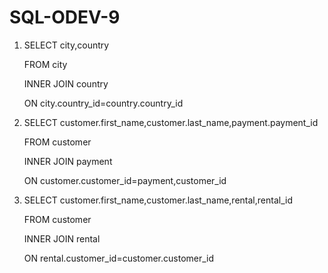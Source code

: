 # SQL-ODEV-9

1) SELECT city,country 

   FROM city
   
   INNER JOIN country
   
   ON city.country_id=country.country_id
   
2) SELECT customer.first_name,customer.last_name,payment.payment_id
   
   FROM customer
   
   INNER JOIN payment
   
   ON customer.customer_id=payment,customer_id
   
3) SELECT customer.first_name,customer.last_name,rental,rental_id

   FROM customer
   
   INNER JOIN rental
   
   ON rental.customer_id=customer.customer_id
